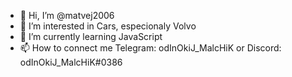- 👋 Hi, I’m @matvej2006
- 👀 I’m interested in Cars, especionaly Volvo
- 🌱 I’m currently learning JavaScript
- 📫 How to connect me Telegram: odInOkiJ_MalcHiK or Discord: odInOkiJ_MalcHiK#0386

<!---
matvej2006/matvej2006 is a ✨ special ✨ repository because its `README.md` (this file) appears on your GitHub profile.
You can click the Preview link to take a look at your changes.
--->
